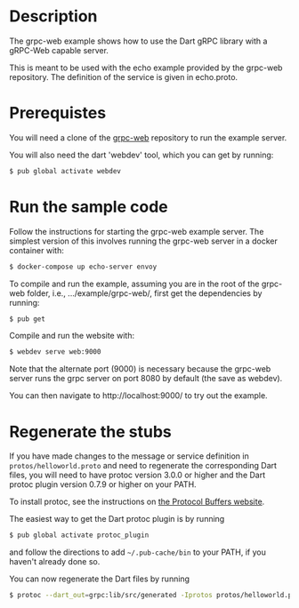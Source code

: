 # Description
The grpc-web example shows how to use the Dart gRPC library with a gRPC-Web capable server. 

This is meant to be used with the echo example provided by the grpc-web repository. The definition of the service is given in echo.proto. 

# Prerequistes
You will need a clone of the [grpc-web](https://github.com/grpc/grpc-web) repository to run the example server.

You will also need the dart 'webdev' tool, which you can get by running:

```sh
$ pub global activate webdev
```

# Run the sample code
Follow the instructions for starting the grpc-web example server. The simplest version of this involves running the grpc-web server in a docker container with:

```sh
$ docker-compose up echo-server envoy
```

To compile and run the example, assuming you are in the root of the grpc-web
folder, i.e., .../example/grpc-web/, first get the dependencies by running:

```sh
$ pub get
```

Compile and run the website with:

```sh
$ webdev serve web:9000
```

Note that the alternate port (9000) is necessary because the grpc-web server runs the grpc server on port 8080 by default (the save as webdev).

You can then navigate to http://localhost:9000/ to try out the example.

# Regenerate the stubs

If you have made changes to the message or service definition in
`protos/helloworld.proto` and need to regenerate the corresponding Dart files,
you will need to have protoc version 3.0.0 or higher and the Dart protoc plugin
version 0.7.9 or higher on your PATH.

To install protoc, see the instructions on
[the Protocol Buffers website](https://developers.google.com/protocol-buffers/).

The easiest way to get the Dart protoc plugin is by running

```sh
$ pub global activate protoc_plugin
```

and follow the directions to add `~/.pub-cache/bin` to your PATH, if you haven't
already done so.

You can now regenerate the Dart files by running

```sh
$ protoc --dart_out=grpc:lib/src/generated -Iprotos protos/helloworld.proto
```
